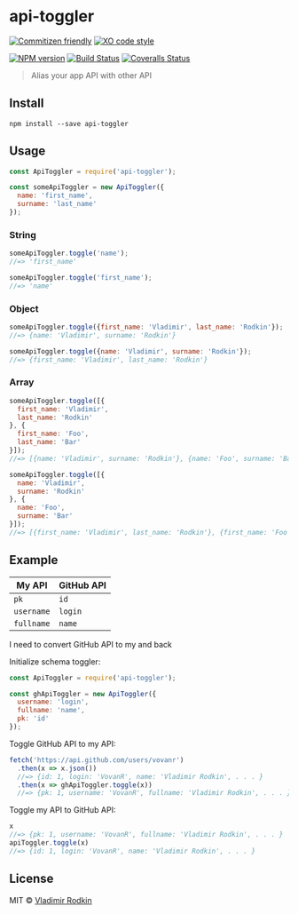 # api-toggler

[![Commitizen friendly][commitizen-image]][commitizen-url]
[![XO code style][codestyle-image]][codestyle-url]

[![NPM version][npm-image]][npm-url]
[![Build Status][build-image]][build-url]
[![Coveralls Status][coveralls-image]][coveralls-url]

> Alias your app API with other API

## Install

```shell
npm install --save api-toggler
```

## Usage

```js
const ApiToggler = require('api-toggler');

const someApiToggler = new ApiToggler({
  name: 'first_name',
  surname: 'last_name'
});
```

### String
```js
someApiToggler.toggle('name');
//=> 'first_name'

someApiToggler.toggle('first_name');
//=> 'name'
```

### Object
```js
someApiToggler.toggle({first_name: 'Vladimir', last_name: 'Rodkin'});
//=> {name: 'Vladimir', surname: 'Rodkin'}

someApiToggler.toggle({name: 'Vladimir', surname: 'Rodkin'});
//=> {first_name: 'Vladimir', last_name: 'Rodkin'}
```

### Array
```js
someApiToggler.toggle([{
  first_name: 'Vladimir',
  last_name: 'Rodkin'
}, {
  first_name: 'Foo',
  last_name: 'Bar'
}]);
//=> [{name: 'Vladimir', surname: 'Rodkin'}, {name: 'Foo', surname: 'Bar'}]

someApiToggler.toggle([{
  name: 'Vladimir',
  surname: 'Rodkin'
}, {
  name: 'Foo',
  surname: 'Bar'
}]);
//=> [{first_name: 'Vladimir', last_name: 'Rodkin'}, {first_name: 'Foo', last_name: 'Bar'}]
```

## Example
| My API | GitHub API |
|--------|------------|
| `pk` | `id` |
| `username` | `login` |
| `fullname` | `name` |

I need to convert GitHub API to my and back

Initialize schema toggler:
```js
const ApiToggler = require('api-toggler');

const ghApiToggler = new ApiToggler({
  username: 'login',
  fullname: 'name',
  pk: 'id'
});
```

Toggle GitHub API to my API:
```js
fetch('https://api.github.com/users/vovanr')
  .then(x => x.json())
  //=> {id: 1, login: 'VovanR', name: 'Vladimir Rodkin', . . . }
  .then(x => ghApiToggler.toggle(x))
  //=> {pk: 1, username: 'VovanR', fullname: 'Vladimir Rodkin', . . . }
```

Toggle my API to GitHub API:
```js
x
//=> {pk: 1, username: 'VovanR', fullname: 'Vladimir Rodkin', . . . }
apiToggler.toggle(x)
//=> {id: 1, login: 'VovanR', name: 'Vladimir Rodkin', . . . }

```

## License
MIT © [Vladimir Rodkin](https://github.com/VovanR)

[commitizen-url]: https://commitizen.github.io/cz-cli/
[commitizen-image]: https://img.shields.io/badge/commitizen-friendly-brightgreen.svg?style=flat-square

[codestyle-url]: https://github.com/xojs/xo
[codestyle-image]: https://img.shields.io/badge/code_style-XO-5ed9c7.svg?style=flat-square

[npm-url]: https://npmjs.org/package/api-toggler
[npm-image]: https://img.shields.io/npm/v/api-toggler.svg?style=flat-square

[build-url]: https://github.com/VovanR/api-toggler/actions/workflows/test-workflow.yml
[build-image]: https://img.shields.io/github/actions/workflow/status/vovanr/api-toggler/test-workflow.yml?branch=master&style=flat-square

[coveralls-url]: https://coveralls.io/r/VovanR/api-toggler
[coveralls-image]: https://img.shields.io/coveralls/VovanR/api-toggler.svg?style=flat-square
